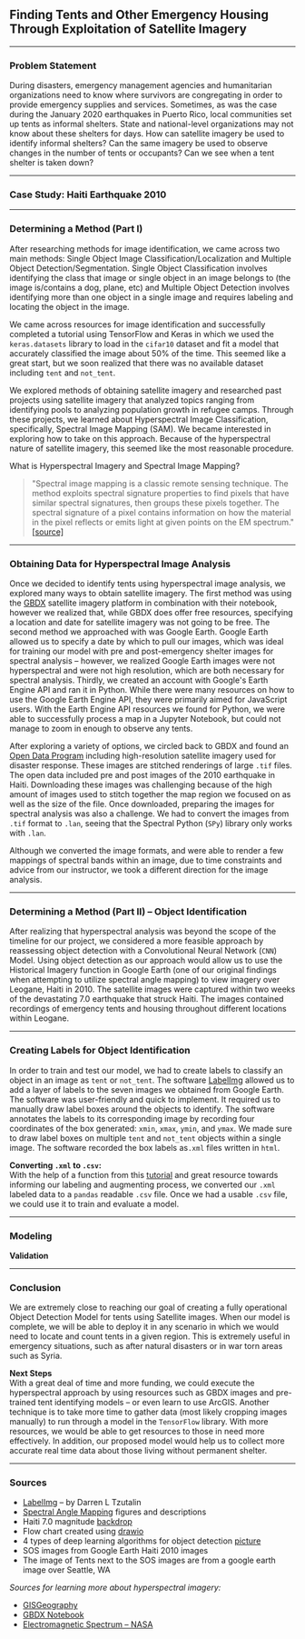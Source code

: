 ## Finding Tents and Other Emergency Housing Through Exploitation of Satellite Imagery
---
### Problem Statement
During disasters, emergency management agencies and humanitarian organizations need to know where survivors are congregating in order to provide emergency supplies and services. Sometimes, as was the case during the January 2020 earthquakes in Puerto Rico, local communities set up tents as informal shelters. State and national-level organizations may not know about these shelters for days. How can satellite imagery be used to identify informal shelters? Can the same imagery be used to observe changes in the number of tents or occupants? Can we see when a tent shelter is taken down?

---
### Case Study: Haiti Earthquake 2010


---
### Determining a Method (Part I)
After researching methods for image identification, we came across two main methods: Single Object Image Classification/Localization and Multiple Object Detection/Segmentation. Single Object Classification involves identifying the class that image or single object in an image belongs to (the image is/contains a dog, plane, etc) and Multiple Object Detection involves identifying more than one object in a single image and requires labeling and locating the object in the image.

We came across resources for image identification and successfully completed a tutorial using TensorFlow and Keras in which we used the `keras.datasets` library to load in the `cifar10` dataset and fit a model that accurately classified the image about 50% of the time. This seemed like a great start, but we soon realized that there was no available dataset including `tent` and `not_tent`.

We explored methods of obtaining satellite imagery and researched past projects using satellite imagery that analyzed topics ranging from identifying pools to analyzing population growth in refugee camps. Through these projects, we learned about Hyperspectral Image Classification, specifically, Spectral Image Mapping (SAM). We became interested in exploring how to take on this approach. Because of the hyperspectral nature of satellite imagery, this seemed like the most reasonable procedure.  

What is Hyperspectral Imagery and Spectral Image Mapping?
>"Spectral image mapping is a classic remote sensing technique. The method exploits spectral signature properties to find pixels that have similar spectral signatures, then groups these pixels together. The spectral signature of a pixel contains information on how the material in the pixel reflects or emits light at given points on the EM spectrum." [[source]](https://notebooks.geobigdata.io/hub/tutorials/5c0028260b1ae21bb825284c?tab=code)

---
### Obtaining Data for Hyperspectral Image Analysis
Once we decided to identify tents using hyperspectral image analysis, we explored many ways to obtain satellite imagery. The first method was using the [GBDX](https://www.digitalglobe.com/products/gbdx) satellite imagery platform in combination with their notebook, however we realized that, while GBDX does offer free resources, specifying a location and date for satellite imagery was not going to be free. The second method we approached with was Google Earth. Google Earth allowed us to specify a date by which to pull our images, which was ideal for training our model with pre and post-emergency shelter images for spectral analysis – however, we realized Google Earth images were not hyperspectral and were not high resolution, which are both necessary for spectral analysis. Thirdly, we created an account with Google's Earth Engine API and ran it in Python. While there were many resources on how to use the Google Earth Engine API, they were primarily aimed for JavaScript users. With the Earth Engine API resources we found for Python, we were able to successfully process a map in a Jupyter Notebook, but could not manage to zoom in enough to observe any tents.

After exploring a variety of options, we circled back to GBDX and found an [Open Data Program](https://www.digitalglobe.com/ecosystem/open-data) including high-resolution satellite imagery used for disaster response. These images are stitched renderings of large `.tif` files. The open data included pre and post images of the 2010 earthquake in Haiti. Downloading these images was challenging because of the high amount of images used to stitch together the map region we focused on as well as the size of the file. Once downloaded, preparing the images for spectral analysis was also a challenge. We had to convert the images from `.tif` format to `.lan`, seeing that the Spectral Python (`SPy`) library only works with `.lan`.

Although we converted the image formats, and were able to render a few mappings of spectral bands within an image, due to time constraints and advice from our instructor, we took a different direction for the image analysis.

---
### Determining a Method (Part II) – Object Identification
After realizing that hyperspectral analysis was beyond the scope of the timeline for our project, we considered a more feasible approach by reassessing object detection with a Convolutional Neural Network (`CNN`) Model. Using object detection as our approach would allow us to use the Historical Imagery function in Google Earth (one of our original findings when attempting to utilize spectral angle mapping) to view imagery over Leogane, Haiti in 2010. The satellite images were captured within two weeks of the devastating 7.0 earthquake that struck Haiti. The images contained recordings of emergency tents and housing throughout different locations within Leogane.

---
### Creating Labels for Object Identification
In order to train and test our model, we had to create labels to classify an object in an image as `tent` or `not_tent`. The software [LabelImg](https://github.com/tzutalin/labelImg) allowed us to add a layer of labels to the seven images we obtained from Google Earth. The software was user-friendly and quick to implement. It required us to manually draw label boxes around the objects to identify. The software annotates the labels to its corresponding image by recording four coordinates of the box generated: `xmin`, `xmax`, `ymin`, and `ymax`. We made sure to draw label boxes on multiple `tent` and `not_tent` objects within a single image. The software recorded the box labels as`.xml` files written in `html`.

**Converting `.xml` to `.csv`:**  
With the help of a function from this [tutorial](https://github.com/asetkn/Tutorial-Image-and-Multiple-Bounding-Boxes-Augmentation-for-Deep-Learning-in-4-Steps/blob/master/Tutorial-Image-and-Multiple-Bounding-Boxes-Augmentation-for-Deep-Learning-in-4-Steps.ipynb) and great resource towards informing our labeling and augmenting process, we converted our `.xml` labeled data to a `pandas` readable `.csv` file. Once we had a usable `.csv` file, we could use it to train and evaluate a model.

---
### Modeling

**Validation**

---
### Conclusion
We are extremely close to reaching our goal of creating a fully operational Object Detection Model for tents using Satellite images. When our model is complete, we will be able to deploy it in any scenario in which we would need to locate and count tents in a given region. This is extremely useful in emergency situations, such as after natural disasters or in war torn areas such as Syria.


**Next Steps**  
With a great deal of time and more funding, we could execute the hyperspectral approach by using resources such as GBDX images and pre-trained tent identifying models – or even learn to use ArcGIS. Another technique is to take more time to gather data (most likely cropping images manually) to run through a model in the `TensorFlow` library. With more resources, we would be able to get resources to those in need more effectively. In addition, our proposed model would help us to collect more accurate real time data about those living without permanent shelter.

---
### Sources
- [LabelImg](https://github.com/tzutalin) – by Darren L Tzutalin
- [Spectral Angle Mapping](https://notebooks.geobigdata.io/hub/tutorials/5c0028260b1ae21bb825284c?tab=code) figures and descriptions
- Haiti 7.0 magnitude [backdrop](https://www.digitalglobe.com/ecosystem/open-data/haiti)
- Flow chart created using [drawio](https://www.draw.io)
- 4 types of deep learning algorithms for object detection [picture](https://medium.com/zylapp/review-of-deep-learning-algorithms-for-object-detection-c1f3d437b852)
- SOS images from Google Earth Haiti 2010 images
- The image of Tents next to the SOS images are from a google earth image over Seattle, WA


*Sources for learning more about hyperspectral imagery:*
- [GISGeography](https://gisgeography.com/multispectral-vs-hyperspectral-imagery-explained/)
- [GBDX Notebook](https://notebooks.geobigdata.io/hub/tutorials/5c0028260b1ae21bb825284c?tab=code)
- [Electromagnetic Spectrum – NASA](https://earthobservatory.nasa.gov/features/RemoteSensing/remote_03.php)
